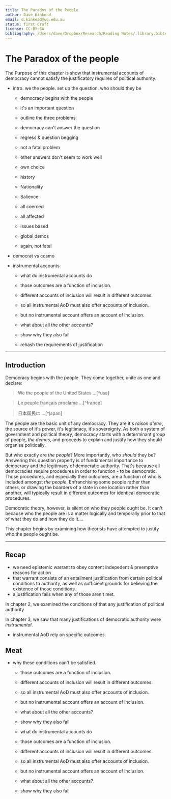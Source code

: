 ```yaml
---
title: The Paradox of the People
author: Dave Kinkead
email: d.kinkead@uq.edu.au
status: first draft
license: CC-BY-SA
bibliography: /Users/dave/Dropbox/Research/Reading Notes/.library.bibtex
---
```


# The Paradox of the people

The Purpose of this chapter is show that instrumental accounts of democracy cannot satisfy the justificatory requires of political authority.

- intro. we the people. set up the question. who should they be
  - democracy begins with the people
  - it's an important question
  - outline the three problems

  - democracy can't answer the question
  - regress & question begging
  - not a fatal problem
  - other answers don't seem to work well
  - own choice
  - history
  - Nationality
  - Salience
  - all coerced
  - all affected
  - issues based
  - global demos
  - again, not fatal

- democrat vs cosmo


- instrumental accounts  
  - what do instrumental accounts do
  - those outcomes are a function of inclusion.
  - different accounts of inclusion will result in different outcomes.
  - so all instrumental AoD must also offer accounts of inclusion.
  - but no instrumental account offers an account of inclusion.
  - what about all the other accounts?
  - show why they also fail

  - rehash the requirements of justification

---

## Introduction

Democracy begins with the people.  They come together, unite as one and declare:

> We the people of the United States ...[^usa]

> Le peuple français proclame ...[^france]

> 日本国民は ...[^japan]

The people are the basic unit of any democracy. They are it's _raison d'etre_, the source of it's power, it's legitimacy, it's sovereignty.  As both a system of government and political theory, democracy starts with a determinant group of people, _the demos_, and proceeds to explain and justify how they should organise politically.

But who exactly are _the people_? More importantly, who _should_ they be?  Answering this question properly is of fundamental importance to democracy and the legitimacy of democratic authority.  That's because all democracies require procedures in order to function - to be democratic.  Those procedures, and especially their outcomes, are a function of who is included amongst _the people_.  Enfranchising some people rather than others, or drawing the boarders of a state in one location rather than another, will typically result in different outcomes for identical democratic procedures.

Democratic theory, however, is silent on who they people ought be.  It can't because who the people are is a matter logically and temporally prior to that of what they do and how they do it....

This chapter begins by examining how theorists have attempted to justify who the people ought be.






---

## Recap

  - we need epistemic warrant to obey content indepedent & preemptive reasons for action
  - that warrant consists of an entailment justification from certain political conditions to authority, as well as sufficient grounds for believing the existence of those conditions.
  - a justification fails when any of those aren't met.

In chapter 2, we examined the conditions of that any justification of political authority


In chapter 3, we saw that many justifications of democratic authority were _instrumental_.
  - instrumental AoD rely on specific outcomes.


## Meat

- why these conditions can't be satisfied.

  - those outcomes are a function of inclusion.
  - different accounts of inclusion will result in different outcomes.
  - so all instrumental AoD must also offer accounts of inclusion.
  - but no instrumental account offers an account of inclusion.
  - what about all the other accounts?
  - show why they also fail




  - what do instrumental accounts do
  - those outcomes are a function of inclusion.
  - different accounts of inclusion will result in different outcomes.
  - so all instrumental AoD must also offer accounts of inclusion.
  - but no instrumental account offers an account of inclusion.
  - what about all the other accounts?
  - show why they also fail

